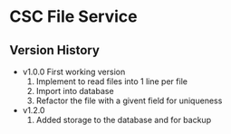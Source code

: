 ﻿CSC File Service
======================

Version History
-------------------
* v1.0.0 First working version
  1. Implement to read files into 1 line per file
  2. Import into database
  3. Refactor the file with a givent field for uniqueness
* v1.2.0
  1. Added storage to the database and for backup
